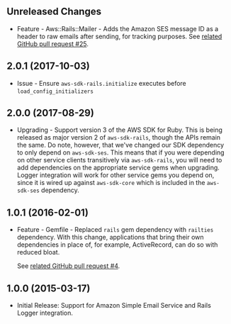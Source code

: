 Unreleased Changes
------------------

* Feature - Aws::Rails::Mailer - Adds the Amazon SES message ID as a header to raw emails after sending, for tracking purposes. See [related GitHub pull request #25](https://github.com/aws/aws-sdk-rails/pull/25).

2.0.1 (2017-10-03)
------------------

* Issue - Ensure `aws-sdk-rails.initialize` executes before `load_config_initializers`

2.0.0 (2017-08-29)
------------------

* Upgrading - Support version 3 of the AWS SDK for Ruby. This is being released as major version 2 of `aws-sdk-rails`, though the APIs remain the same. Do note, however, that we've changed our SDK dependency to only depend on `aws-sdk-ses`. This means that if you were depending on other service clients transitively via `aws-sdk-rails`, you will need to add dependencies on the appropriate service gems when upgrading. Logger integration will work for other service gems you depend on, since it is wired up against `aws-sdk-core` which is included in the `aws-sdk-ses` dependency.

1.0.1 (2016-02-01)
------------------

* Feature - Gemfile - Replaced `rails` gem dependency with `railties`
  dependency. With this change, applications that bring their own dependencies
  in place of, for example, ActiveRecord, can do so with reduced bloat.

  See [related GitHub pull request #4](https://github.com/aws/aws-sdk-rails/pull/4).

1.0.0 (2015-03-17)
------------------

* Initial Release: Support for Amazon Simple Email Service and Rails Logger
  integration.
